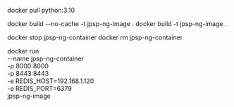 
docker pull python:3.10


docker build --no-cache -t jpsp-ng-image .
docker build -t jpsp-ng-image .

docker stop jpsp-ng-container
docker rm jpsp-ng-container

docker run \
    --name jpsp-ng-container \
    -p 8000:8000 \
    -p 8443:8443 \
    -e REDIS_HOST=192.168.1.120 \
    -e REDIS_PORT=6379 \
    jpsp-ng-image
